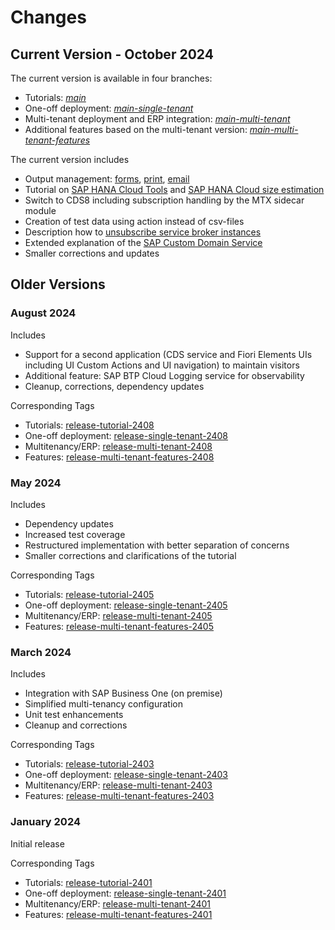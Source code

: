# Changes

## Current Version - October 2024

The current version is available in four branches:
- Tutorials: [*main*](../../../)
- One-off deployment: [*main-single-tenant*](../../../tree/main-single-tenant)
- Multi-tenant deployment and ERP integration: [*main-multi-tenant*](../../../tree/main-multi-tenant)
- Additional features based on the multi-tenant version: [*main-multi-tenant-features*](../../../tree/main-multi-tenant-features)

The current version includes
- Output management: [forms](44a-Multi-Tenancy-Features-Forms.md), [print](44b-Multi-Tenancy-Features-Print.md), [email](44c-Multi-Tenancy-Features-EMail.md)
- Tutorial on [SAP HANA Cloud Tools](27-Hana-DB-Scaling.md#sap-hana-cloud-tools) and [SAP HANA Cloud size estimation](27-Hana-DB-Scaling.md)
- Switch to CDS8 including subscription handling by the MTX sidecar module
- Creation of test data using action instead of csv-files
- Description how to [unsubscribe service broker instances](42b-Multi-Tenancy-Provisioning-Service-Broker.md#unsubscribe-the-service-broker-in-a-consumer-sap-btp-subaccount)
- Extended explanation of the [SAP Custom Domain Service](24-Multi-Tenancy-Deployment.md#configure-the-application-subdomain-custom-domain)
- Smaller corrections and updates

## Older Versions

### August 2024

Includes
- Support for a second application (CDS service and Fiori Elements UIs including UI Custom Actions and UI navigation) to maintain visitors
- Additional feature: SAP BTP Cloud Logging service for observability
- Cleanup, corrections, dependency updates

Corresponding Tags
- Tutorials: [release-tutorial-2408](https://github.com/SAP-samples/partner-reference-application/releases/tag/release-tutorial-2408)
- One-off deployment: [release-single-tenant-2408](https://github.com/SAP-samples/partner-reference-application/releases/tag/release-single-tenant-2408)
- Multitenancy/ERP: [release-multi-tenant-2408](https://github.com/SAP-samples/partner-reference-application/releases/tag/release-multi-tenant-2408)
- Features: [release-multi-tenant-features-2408](https://github.com/SAP-samples/partner-reference-application/releases/tag/release-multi-tenant-features-2408)

### May 2024

Includes
- Dependency updates
- Increased test coverage
- Restructured implementation with better separation of concerns
- Smaller corrections and clarifications of the tutorial

Corresponding Tags
- Tutorials: [release-tutorial-2405](https://github.com/SAP-samples/partner-reference-application/releases/tag/release-tutorial-2405)
- One-off deployment: [release-single-tenant-2405](https://github.com/SAP-samples/partner-reference-application/releases/tag/release-single-tenant-2405)
- Multitenancy/ERP: [release-multi-tenant-2405](https://github.com/SAP-samples/partner-reference-application/releases/tag/release-multi-tenant-2405)
- Features: [release-multi-tenant-features-2405](https://github.com/SAP-samples/partner-reference-application/releases/tag/release-multi-tenant-features-2405)

### March 2024

Includes
- Integration with SAP Business One (on premise)
- Simplified multi-tenancy configuration
- Unit test enhancements
- Cleanup and corrections

Corresponding Tags
- Tutorials: [release-tutorial-2403](https://github.com/SAP-samples/partner-reference-application/releases/tag/release-tutorial-2403)
- One-off deployment: [release-single-tenant-2403](https://github.com/SAP-samples/partner-reference-application/releases/tag/release-single-tenant-2403)
- Multitenancy/ERP: [release-multi-tenant-2403](https://github.com/SAP-samples/partner-reference-application/releases/tag/release-multi-tenant-2403)
- Features: [release-multi-tenant-features-2403](https://github.com/SAP-samples/partner-reference-application/releases/tag/release-multi-tenant-features-2403)

### January 2024
 
Initial release

Corresponding Tags
- Tutorials: [release-tutorial-2401](https://github.com/SAP-samples/partner-reference-application/releases/tag/release-tutorial-2401)
- One-off deployment: [release-single-tenant-2401](https://github.com/SAP-samples/partner-reference-application/releases/tag/release-single-tenant-2401)
- Multitenancy/ERP: [release-multi-tenant-2401](https://github.com/SAP-samples/partner-reference-application/releases/tag/release-multi-tenant-2401)
- Features: [release-multi-tenant-features-2401](https://github.com/SAP-samples/partner-reference-application/releases/tag/release-multi-tenant-features-2401)
